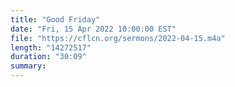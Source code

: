```yaml
---
title: "Good Friday"
date: "Fri, 15 Apr 2022 10:00:00 EST"
file: "https://cflcn.org/sermons/2022-04-15.m4a"
length: "14272517"
duration: "30:09"
summary: 
---
```

